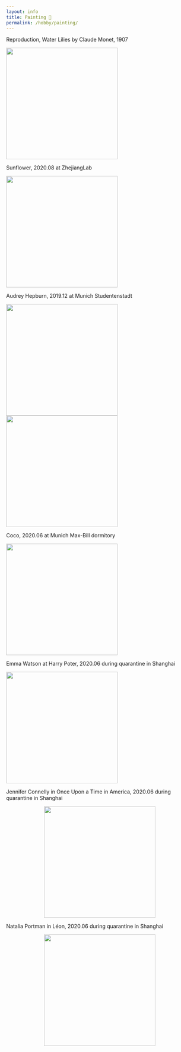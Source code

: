 ```yaml
---
layout: info
title: Painting 🎨
permalink: /hobby/painting/
---
```




Reproduction, Water Lilies by Claude Monet, 1907

<img src='/jiaojiaoye/assets/imgs/waterlilies_monet.jpg' height="300">

Sunflower, 2020.08 at ZhejiangLab

<img src='/jiaojiaoye/assets/imgs/sunflower.jpg' height="300">

Audrey Hepburn, 2019.12 at Munich Studentenstadt

<img src='/jiaojiaoye/assets/imgs/audrey_hepburn.JPG' height="300">
<img src='/jiaojiaoye/assets/imgs/audrey_hepburn_color.PNG' height="300">

Coco, 2020.06 at Munich Max-Bill dormitory

<img src='/jiaojiaoye/assets/imgs/coco_chanel.JPG' height="300">

Emma Watson at Harry Poter, 2020.06 during quarantine in Shanghai

<img src='/jiaojiaoye/assets/imgs/emma_watson.JPG' height="300">


Jennifer Connelly in Once Upon a Time in America, 2020.06 during quarantine in Shanghai

<p align='center'>    
	<img src='/jiaojiaoye/assets/imgs/jennifer_connelly.JPG' height="300">
<p/>


Natalia Portman in Léon, 2020.06 during quarantine in Shanghai

<p align='center'> 
  <img src='/jiaojiaoye/assets/imgs/natalia_portman.JPG' height="300">
<p/>

  

<p/>

